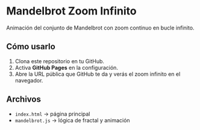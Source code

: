 # Mandelbrot Zoom Infinito

Animación del conjunto de Mandelbrot con zoom continuo en bucle infinito.

## Cómo usarlo
1. Clona este repositorio en tu GitHub.
2. Activa **GitHub Pages** en la configuración.
3. Abre la URL pública que GitHub te da y verás el zoom infinito en el navegador.

## Archivos
- `index.html` → página principal
- `mandelbrot.js` → lógica de fractal y animación
